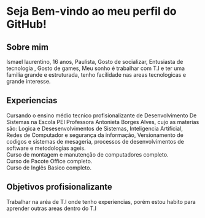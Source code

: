 <H1> Seja Bem-vindo ao meu perfil do GitHub! </h1>

<H2>Sobre mim</H2>

Ismael laurentino, 16 anos, Paulista, Gosto de socializar, Entusiasta de tecnologia , Gosto de games, Meu sonho é trabalhar com T.I e ter uma familia grande e estruturada, tenho facilidade nas areas tecnologicas e grande interesse.

<h2>Experiencias</h2>

Cursando o ensino médio tecnico profisionalizante de Desenvolvimento De Sistemas na Escola PEI Professora Antonieta Borges Alves, cujo as materias são: Logica e Desesenvolvimentos de Sistemas, Inteligencia Artificial, Redes de Computador e segurança da informação, Versionamento de codigos e sistemas de mesageria, processos de desenvolvimentos de software e metodologias ageis.<br>Curso de montagem e manutenção de computadores completo.<Br>Curso de Pacote Office completo.<br>Curso de Inglês Basico completo.

<h2>Objetivos profisionalizante</h2>

Trabalhar na aréa de T.I onde tenho experiencias, porém estou habito para aprender outras areas dentro do T.I

